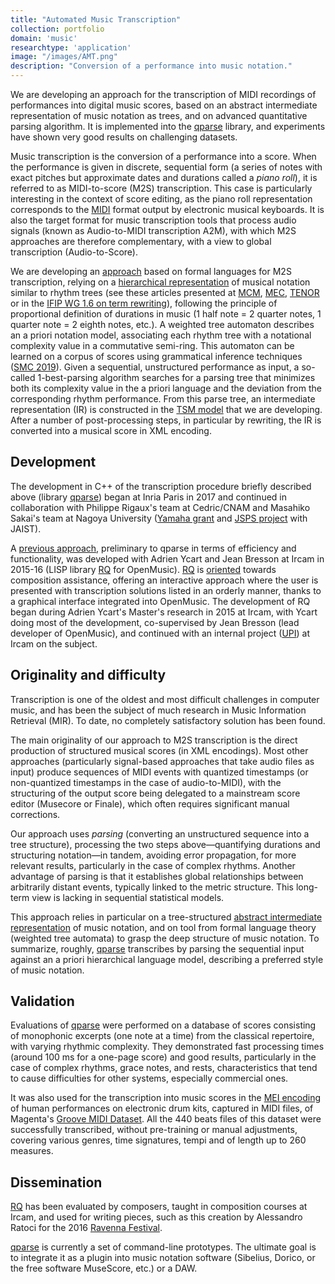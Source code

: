 ```yaml
---
title: "Automated Music Transcription"
collection: portfolio
domain: 'music'
researchtype: 'application'
image: "/images/AMT.png"
description: "Conversion of a performance into music notation."
---
```

We are developing an approach for the transcription of MIDI recordings of performances into digital music scores, based on an abstract intermediate representation of music notation as trees, and on advanced quantitative parsing algorithm. It is implemented into the [qparse](software/2017-qparse/) library, and experiments have shown very good results on challenging datasets.  

Music transcription is the conversion of a performance into a score. When the performance is given in discrete, sequential form (a series of notes with exact pitches but approximate dates and durations called a *piano roll*), it is referred to as MIDI-to-score (M2S) transcription. This case is particularly interesting in the context of score editing, as the piano roll representation corresponds to the [MIDI](https://midi.org)  format output by electronic musical keyboards. It is also the target format for music transcription tools that process audio signals (known as Audio-to-MIDI  transcription A2M), with which M2S approaches are therefore complementary, with a view to global transcription (Audio-to-Score).

We are developing an [approach](publication/2019-06-01-A-Parse-based-Framework-for-Coupled-Rhythm-Quantization-and-Score-Structuring)  based on formal languages for M2S transcription, relying on a  [hierarchical representation](portfolio/2024-TSM/) of musical notation similar to rhythm trees (see these articles presented at [MCM](2015-06-01-A-Structural-Theory-of-Rhythm-Notation-based-on-Tree-Representations-and-Term-Rewriting), [MEC](2015-05-01-Towards-an-Equational-Theory-of-Rhythm-Notation), [TENOR](2017-05-01-Generating-equivalent-rhythmic-notations-based-on-rhythm-tree-languages) or in the [IFIP WG 1.6 on term rewriting](publication/2014-07-01-Rhythm-Tree-Rewriting)), following the principle of proportional definition of durations in music (1 half note = 2 quarter notes, 1 quarter note = 2 eighth notes, etc.). A weighted tree automaton describes an a priori notation model, associating each rhythm tree with a notational complexity value in a commutative semi-ring. This automaton can be learned on a corpus of scores using grammatical inference techniques ([SMC 2019](publication/2019-05-01-Modeling-and-Learning-Rhythm-Structure)). Given a sequential, unstructured performance as input, a so-called 1-best-parsing algorithm searches for a parsing tree that minimizes both its complexity value in the a priori language and the deviation from the corresponding rhythm performance. From this parse tree, an intermediate representation (IR) is constructed in the [TSM model](soft/2022-TSM) that we are developing. After a number of post-processing steps, in particular by rewriting, the IR is converted into a musical score in XML encoding.

## Development

The development in C++ of the transcription procedure briefly described above (library [qparse](software/2017-qparse/)) began at Inria Paris in 2017 and continued in collaboration with Philippe Rigaux's team at Cedric/CNAM and Masahiko Sakai's team at Nagoya University ([Yamaha grant](projects/2017-Yamaha/) and [JSPS project](projects/2020-JSPS/) with JAIST).

A [previous approach](2016-09-01-A-Supervised-Approach-for-Rhythm-Transcription-Based-on-Tree-Series-Enumeration), preliminary to qparse in terms of efficiency and functionality, was developed with Adrien Ycart and Jean Bresson at Ircam in 2015-16 (LISP library [RQ](software/2016-RQ/) for OpenMusic). [RQ](software/2016-RQ/) is [oriented](2017-07-01-Interactive-Music-Transcription-based-on-Rhythm-Tree-Languages) towards composition assistance, offering an interactive approach where the user is presented with transcription solutions listed in an orderly manner, thanks to a graphical interface integrated into OpenMusic. The development of RQ began during Adrien Ycart's Master's research in 2015 at Ircam, with Ycart doing most of the development, co-supervised by Jean Bresson (lead developer of OpenMusic), and continued with an internal project ([UPI](projects/2016-RQ/)) at Ircam on the subject.

## Originality and difficulty

Transcription is one of the oldest and most difficult challenges in computer music, and has been the subject of much research in Music Information Retrieval (MIR). To date, no completely satisfactory solution has been found.

The main originality of our approach to M2S transcription is the direct production of structured musical scores (in XML encodings). Most other approaches (particularly signal-based approaches that take audio files as input) produce sequences of MIDI events with quantized timestamps (or non-quantized timestamps in the case of audio-to-MIDI), with the structuring of the output score being delegated to a mainstream score editor (Musecore or Finale), which often requires significant manual corrections. 

Our approach uses *parsing* (converting an unstructured sequence into a tree structure), processing the two steps above—quantifying durations and structuring notation—in tandem, avoiding error propagation, for more relevant results, particularly in the case of complex rhythms. Another advantage of parsing is that it establishes global relationships between arbitrarily distant events, typically linked to the metric structure. This long-term view is lacking in sequential statistical models.

This approach relies in particular on a tree-structured [abstract intermediate representation](portfolio/2024-TSM/) of music notation, and on tool from formal language theory (weighted tree automata) to grasp the deep structure of music notation. To summarize, roughly, [qparse](software/2017-qparse/) transcribes by parsing the sequential input against an a priori hierarchical language model, describing a preferred style of music notation.

## Validation

Evaluations of [qparse](software/2017-qparse/) were performed on a database of scores consisting of monophonic excerpts (one note at a time) from the classical repertoire, with varying rhythmic complexity. They demonstrated fast processing times (around 100 ms for a one-page score) and good results, particularly in the case of complex rhythms, grace notes, and rests, characteristics that tend to cause difficulties for other systems, especially commercial ones.

It was also used for the transcription into music scores in the [MEI encoding](https://music-encoding.org) of human performances on electronic drum kits, captured in MIDI files, of Magenta's [Groove MIDI Dataset](https://magenta.withgoogle.com/datasets/groove). All the 440 beats files of this dataset were successfully transcribed, without pre-training or manual adjustments, covering various genres, time signatures, tempi and of length up to 260 measures.

## Dissemination

[RQ](software/2016-RQ/) has been evaluated by composers, taught in composition courses at Ircam, and used for writing pieces, such as this creation by Alessandro Ratoci for the 2016 [Ravenna Festival](https://www.ravennafestival.org/en/events/?qy=2016).

[qparse](software/2017-qparse/) is currently a set of command-line prototypes. The ultimate goal is to integrate it as a plugin into music notation software (Sibelius, Dorico, or the free software MuseScore, etc.) or a DAW.